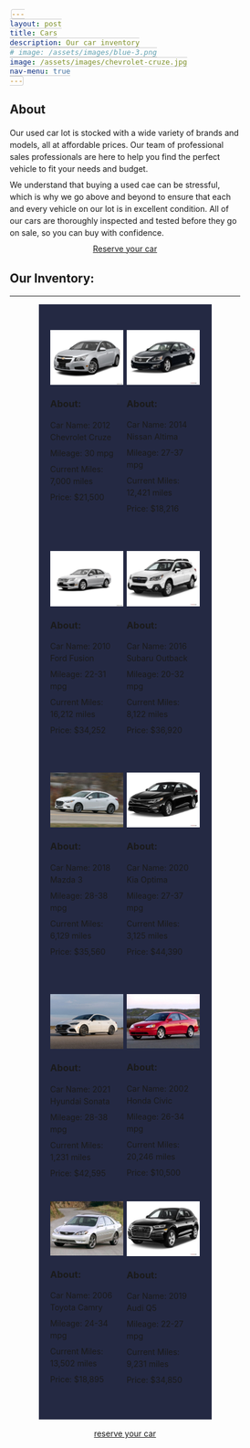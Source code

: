 ```yaml
---
layout: post
title: Cars
description: Our car inventory
# image: /assets/images/blue-3.png
image: /assets/images/chevrolet-cruze.jpg
nav-menu: true
---
```

<style>
	/* Important stuff for this demo. */

img {
  width: 100%;
  height: auto;
  vertical-align: middle;
}

.pics_in_a_row {
  display: flex;
}

.img1 { flex: 1.3344; }
.img2 { flex: 1.3345; }
.img3 { flex: 0.7505; }
.img4 { flex: 2; }
.img5 { flex: 2; }



/* Aaaand just some general styling. */

*, *:before, *:after {
  box-sizing: border-box;
}


.container {
  background: #242943;
  margin: 0 auto;
  padding: 5%;
  width: 75%;
}

h1 {
  margin-top: 0;
}

/*h2 {
  font-weight: normal;
  font-size: 19px;
  margin-bottom: 30px;
}
*/
.muted {
  font-style: italic;
  color: #666;
}

p, li {
  line-height: 1.5
}

li {
  margin-bottom: 7px;
}

p + p {
  margin-top: -7px;
}

code {
  background: #eee;
  padding: 2px 5px;
  font-size: 90%;
  border: 1px solid #ccc;
  border-radius: 4px;
  margin: 0 2px;
}

.pics_in_a_row {
  margin: 25px 0;
}

.pics_in_a_row > div:not(:last-child) {
  margin-right: 2%;
}
</style>
<h2 id="content">About</h2>
<p>Our used car lot is stocked with a wide variety of brands and models, all at affordable prices. Our team of professional sales professionals are here to help you find the perfect vehicle to fit your needs and budget.

We understand that buying a used cae can be stressful, which is why we go above and beyond to ensure that each and every vehicle on our lot is in excellent condition. All of our cars are thoroughly inspected and tested before they go on sale, so you can buy with confidence.
</p>

<p align = "center">
<a href="reserve-form.html	" class="button special">Reserve your car</a>
</p>

<h2>Our Inventory:</h2>
<hr>
<div class='container'>
 <div class="column">
  <div class='pics_in_a_row'>
    <div class='img4'>
      <img src='/assets/images/chevrolet-cruze.jpg'>
      <h3>About:</h3>
		<p>Car Name: 2012 Chevrolet Cruze<br></p>
		<p>Mileage: 30 mpg<br></p>
		<p>Current Miles: 7,000 miles<br></p>
		<p>Price: $21,500<br></p>
    </div>
    <div class='img5'>
      <img src='/assets/images/nissan-altima.jpg'>
      <h3>About:</h3>
		<p>Car Name: 2014 Nissan Altima<br></p>
		<p>Mileage: 27-37 mpg<br></p>
		<p>Current Miles: 12,421 miles<br></p>
		<p>Price: $18,216<br></p>
    </div>
  </div>
</div>
<div class="column">
  <div class='pics_in_a_row'>
    <div class='img4'>
      <img src='/assets/images/ford-fusion.webp'>
      <h3>About:</h3>
		<p>Car Name: 2010 Ford Fusion<br></p>
		<p>Mileage: 22-31 mpg<br></p>
		<p>Current Miles: 16,212 miles<br></p>
		<p>Price: $34,252<br></p>
    </div>
    <div class='img5'>
      <img src='/assets/images/subaru-outback.jpg'>
      <h3>About:</h3>
		<p>Car Name: 2016 Subaru Outback<br></p>
		<p>Mileage: 20-32 mpg<br></p>
		<p>Current Miles: 8,122 miles<br></p>
		<p>Price: $36,920<br></p>
    </div>
  </div>
</div>
<div class="column">
  <div class='pics_in_a_row'>
    <div class='img4'>
      <img src='/assets/images/mazda-3.jpg'>
      <h3>About:</h3>
		<p>Car Name: 2018 Mazda 3<br></p>
		<p>Mileage: 28-38 mpg<br></p>
		<p>Current Miles: 6,129 miles<br></p>
		<p>Price: $35,560<br></p>
    </div>
    <div class='img5'>
      <img src='/assets/images/kia-optima.jpg'>
      <h3>About:</h3>
		<p>Car Name: 2020 Kia Optima<br></p>
		<p>Mileage: 27-37 mpg<br></p>
		<p>Current Miles: 3,125 miles<br></p>
		<p>Price: $44,390<br></p>
    </div>
  </div>
</div>
<div class='pics_in_a_row'>
    <div class='img4'>
      <img src='/assets/images/hyundai-sonata.jpg'>
     <h3>About:</h3>
		<p>Car Name: 2021 Hyundai Sonata<br></p>
		<p>Mileage: 28-38 mpg<br></p>
		<p>Current Miles: 1,231 miles<br></p>
		<p>Price: $42,595<br></p>
    </div>
    <div class='img5'>
      <img src='/assets/images/honda-civic.jpg'>
      <h3>About:</h3>
		<p>Car Name: 2002 Honda Civic<br></p>
		<p>Mileage: 26-34 mpg<br></p>
		<p>Current Miles: 20,246 miles<br></p>
		<p>Price: $10,500<br></p>
    </div>
  </div>
  <div class='pics_in_a_row'>
    <div class='img4'>
      <img src='/assets/images/toyota-camry.jpg'>
     <h3>About:</h3>
		<p>Car Name: 2006 Toyota Camry<br></p>
		<p>Mileage: 24-34 mpg<br></p>
		<p>Current Miles: 13,502 miles<br></p>
		<p>Price: $18,895<br></p>
    </div>
    <div class='img5'>
          <img src='/assets/images/audi-q5.jpg'>
      <h3>About:</h3>
		<p>Car Name: 2019 Audi Q5<br></p>
		<p>Mileage: 22-27 mpg<br></p>
		<p>Current Miles: 9,231 miles<br></p>
		<p>Price: $34,850<br></p>
    </div>
  </div>

</div>

<p align = "center">
<a href="reserve-form.html	" class="button special">reserve your car</a>
</p>

